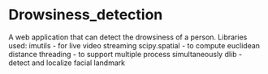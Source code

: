 # Drowsiness_detection
A web application that can detect the drowsiness of a person. Libraries used: imutils - for live video streaming scipy.spatial - to compute euclidean distance threading - to support multiple process simultaneously dlib - detect and localize facial landmark
